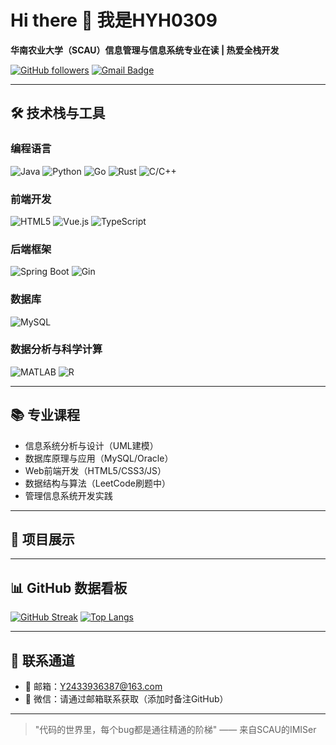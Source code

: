 # Hi there 👋 我是HYH0309

**华南农业大学（SCAU）信息管理与信息系统专业在读 | 热爱全栈开发**

[![GitHub followers](https://img.shields.io/github/followers/HYH0309?style=social)](https://github.com/HYH0309)
[![Gmail Badge](https://img.shields.io/badge/-Y2433936387@163.com-D14836?style=flat&logo=Gmail&logoColor=white)](mailto:Y2433936387@163.com)


---

## 🛠 技术栈与工具

### 编程语言
![Java](https://img.shields.io/badge/-Java-007396?style=flat&logo=Java&logoColor=white)
![Python](https://img.shields.io/badge/-Python-3776AB?style=flat&logo=Python&logoColor=white)
![Go](https://img.shields.io/badge/-Go-00ADD8?style=flat&logo=Go&logoColor=white)
![Rust](https://img.shields.io/badge/-Rust-000000?style=flat&logo=Rust&logoColor=white)
![C/C++](https://img.shields.io/badge/-C/C++-00599C?style=flat&logo=C%2B%2B&logoColor=white)

### 前端开发
![HTML5](https://img.shields.io/badge/-HTML5-E34F26?style=flat&logo=html5&logoColor=white)
![Vue.js](https://img.shields.io/badge/-Vue.js-4FC08D?style=flat&logo=Vue.js&logoColor=white)
![TypeScript](https://img.shields.io/badge/-TypeScript-3178C6?style=flat&logo=TypeScript&logoColor=white)

### 后端框架
![Spring Boot](https://img.shields.io/badge/-Spring_Boot-6DB33F?style=flat&logo=Spring-Boot&logoColor=white)
![Gin](https://img.shields.io/badge/-Gin-009688?style=flat&logo=Go&logoColor=white)  <!-- Gin使用Go语言logo -->

### 数据库
![MySQL](https://img.shields.io/badge/-MySQL-4479A1?style=flat&logo=MySQL&logoColor=white)

### 数据分析与科学计算
![MATLAB](https://img.shields.io/badge/-MATLAB-0076A8?style=flat&logo=MathWorks&logoColor=white)
![R](https://img.shields.io/badge/-R-276DC3?style=flat&logo=R&logoColor=white)

---

## 📚 专业课程

- 信息系统分析与设计（UML建模）
- 数据库原理与应用（MySQL/Oracle）
- Web前端开发（HTML5/CSS3/JS）
- 数据结构与算法（LeetCode刷题中）
- 管理信息系统开发实践

---

## 🚀 项目展示


---

## 📊 GitHub 数据看板

[![GitHub Streak](https://streak-stats.demolab.com/?user=HYH0309)](https://git.io/streak-stats)
[![Top Langs](https://github-readme-stats.vercel.app/api/top-langs/?username=HYH0309&layout=compact)](https://github.com/anuraghazra/github-readme-stats)

---

## 📮 联系通道

- 📧 邮箱：Y2433936387@163.com
- 📱 微信：请通过邮箱联系获取（添加时备注GitHub）


---

> "代码的世界里，每个bug都是通往精通的阶梯" —— 来自SCAU的IMISer
